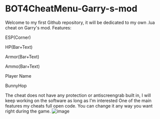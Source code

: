# BOT4CheatMenu-Garry-s-mod
Welcome to my first Github repository, it will be dedicated to my own .lua cheat on Garry's mod. Features:
 
ESP(Corner)

HP(Bar+Text) 

Armor(Bar+Text) 

Ammo(Bar+Text)
 
Player Name 

BunnyHop 

The cheat does not have any protection or antiscreengrab built in, I will keep working on the software as long as I'm interested
One of the main features my cheats full open code. You can change it any way you want right during the game.
![image](https://github.com/user-attachments/assets/5f2f6e08-2749-4a53-a135-342d72c0812d)
